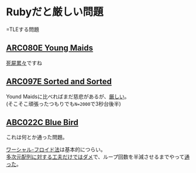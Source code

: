 # Rubyだと厳しい問題

=TLEする問題

## [ARC080E Young Maids](https://atcoder.jp/contests/arc080/tasks/arc080_c)

[死屍累々](https://atcoder.jp/contests/arc080/submissions?f.Task=arc080_c&f.Language=3024&f.Status=&f.User=)ですね

## [ARC097E Sorted and Sorted](https://atcoder.jp/contests/arc097/tasks/arc097_c)

Yound Maidsに比べればまだ慈悲があるが、[厳しい](https://atcoder.jp/contests/arc097/submissions?f.Task=arc097_c&f.Language=3024&f.Status=&f.User=)。\
(そこそこ頑張ったつもりでも`N=2000`で3秒台後半)

## [ABC022C Blue Bird](https://atcoder.jp/contests/abc022/tasks/abc022_c)

これは何とか通った問題。

[ワーシャル-フロイド法](https://ja.wikipedia.org/wiki/%E3%83%AF%E3%83%BC%E3%82%B7%E3%83%A3%E3%83%AB%E2%80%93%E3%83%95%E3%83%AD%E3%82%A4%E3%83%89%E6%B3%95)は基本的につらい。\
[多次元配列に対する工夫だけではダメ](https://atcoder.jp/contests/abc022/submissions/4635680)で、ループ回数を半減させるまでやって[通った](https://atcoder.jp/contests/abc022/submissions/4635705)。
